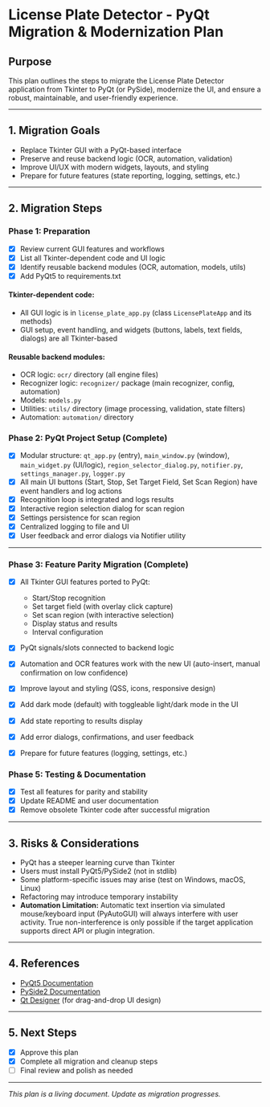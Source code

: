 # License Plate Detector - PyQt Migration & Modernization Plan

## Purpose
This plan outlines the steps to migrate the License Plate Detector application from Tkinter to PyQt (or PySide), modernize the UI, and ensure a robust, maintainable, and user-friendly experience.

---

## 1. Migration Goals
- Replace Tkinter GUI with a PyQt-based interface
- Preserve and reuse backend logic (OCR, automation, validation)
- Improve UI/UX with modern widgets, layouts, and styling
- Prepare for future features (state reporting, logging, settings, etc.)

---

## 2. Migration Steps

### Phase 1: Preparation
- [x] Review current GUI features and workflows
- [x] List all Tkinter-dependent code and UI logic
- [x] Identify reusable backend modules (OCR, automation, models, utils)
- [x] Add PyQt5 to requirements.txt

#### Tkinter-dependent code:
- All GUI logic is in `license_plate_app.py` (class `LicensePlateApp` and its methods)
- GUI setup, event handling, and widgets (buttons, labels, text fields, dialogs) are all Tkinter-based


#### Reusable backend modules:
- OCR logic: `ocr/` directory (all engine files)
- Recognizer logic: `recognizer/` package (main recognizer, config, automation)
- Models: `models.py`
- Utilities: `utils/` directory (image processing, validation, state filters)
- Automation: `automation/` directory



### Phase 2: PyQt Project Setup (Complete)
- [x] Modular structure: `qt_app.py` (entry), `main_window.py` (window), `main_widget.py` (UI/logic), `region_selector_dialog.py`, `notifier.py`, `settings_manager.py`, `logger.py`
- [x] All main UI buttons (Start, Stop, Set Target Field, Set Scan Region) have event handlers and log actions
- [x] Recognition loop is integrated and logs results
- [x] Interactive region selection dialog for scan region
- [x] Settings persistence for scan region
- [x] Centralized logging to file and UI
- [x] User feedback and error dialogs via Notifier utility

---

### Phase 3: Feature Parity Migration (Complete)
- [x] All Tkinter GUI features ported to PyQt:
    - Start/Stop recognition
    - Set target field (with overlay click capture)
    - Set scan region (with interactive selection)
    - Display status and results
    - Interval configuration
- [x] PyQt signals/slots connected to backend logic
- [x] Automation and OCR features work with the new UI (auto-insert, manual confirmation on low confidence)



- [x] Improve layout and styling (QSS, icons, responsive design)
- [x] Add dark mode (default) with toggleable light/dark mode in the UI
- [x] Add state reporting to results display
- [x] Add error dialogs, confirmations, and user feedback
- [x] Prepare for future features (logging, settings, etc.)

### Phase 5: Testing & Documentation
- [x] Test all features for parity and stability
- [x] Update README and user documentation
- [x] Remove obsolete Tkinter code after successful migration

---

## 3. Risks & Considerations
- PyQt has a steeper learning curve than Tkinter
- Users must install PyQt5/PySide2 (not in stdlib)
- Some platform-specific issues may arise (test on Windows, macOS, Linux)
- Refactoring may introduce temporary instability
- **Automation Limitation:** Automatic text insertion via simulated mouse/keyboard input (PyAutoGUI) will always interfere with user activity. True non-interference is only possible if the target application supports direct API or plugin integration.

---

## 4. References
- [PyQt5 Documentation](https://doc.qt.io/qtforpython/)
- [PySide2 Documentation](https://doc.qt.io/qtforpython/)
- [Qt Designer](https://build-system.fman.io/qt-designer-download) (for drag-and-drop UI design)

---

## 5. Next Steps
- [x] Approve this plan
- [x] Complete all migration and cleanup steps
- [ ] Final review and polish as needed

---

*This plan is a living document. Update as migration progresses.*
